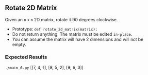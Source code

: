 ## Rotate 2D Matrix

Given an `n` x `n` 2D matrix, rotate it 90 degrees clockwise.

- Prototype: `def rotate_2d_matrix(matrix):`
- Do not return anything. The matrix must be edited `in-place`.
- You can assume the matrix will have 2 dimensions and will not be empty.

### Expected Results
`./main_0.py`
[[7, 4, 1],
[8, 5, 2],
[9, 6, 3]]
